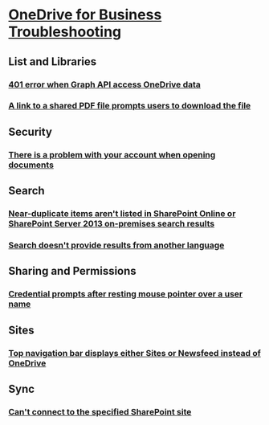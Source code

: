 # [OneDrive for Business Troubleshooting](../onedrive.md)

## List and Libraries
### [401 error when Graph API access OneDrive data](../lists-and-libraries/401-error-when-using-graph-api-to-access-data.md)
### [A link to a shared PDF file prompts users to download the file](../../SharePointOnline/lists-and-libraries/prompt-user-download-shared-pdf.md)

## Security
### [There is a problem with your account when opening documents](../../SharePointOnline/Security/problem-with-your-account.md)

## Search
### [Near-duplicate items aren't listed in SharePoint Online or SharePoint Server 2013 on-premises search results](../../SharePointOnline/search/near-duplicate-items-are-not-listed-in-search-results.md)
### [Search doesn't provide results from another language](../../SharePointOnline/Search/no-search-results-from-another-language.md)

## Sharing and Permissions
### [Credential prompts after resting mouse pointer over a user name](../../SharePointOnline/sharing-and-permissions/rest-mouse-pointer-on-user-name.md)

## Sites
### [Top navigation bar displays either Sites or Newsfeed instead of OneDrive](../../SharePointOnline/sites/office-365-top-navigation-bar-displays-either-sites-or-newsfeed.md)

## Sync
### [Can't connect to the specified SharePoint site](../sync/onedrive-for-business-sync-returns-error.md)